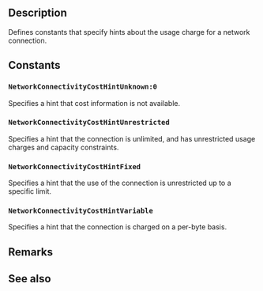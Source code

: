 ## Description

Defines constants that specify hints about the usage charge for a network connection.

## Constants

### `NetworkConnectivityCostHintUnknown:0`

Specifies a hint that cost information is not available.

### `NetworkConnectivityCostHintUnrestricted`

Specifies a hint that the connection is unlimited, and has unrestricted usage charges and capacity constraints.

### `NetworkConnectivityCostHintFixed`

Specifies a hint that the use of the connection is unrestricted up to a specific limit.

### `NetworkConnectivityCostHintVariable`

Specifies a hint that the connection is charged on a per-byte basis.

## Remarks

## See also
